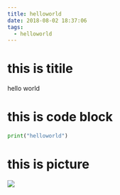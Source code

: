 ```yaml
---
title: helloworld
date: 2018-08-02 18:37:06
tags:
  - helloworld
---
```



# this is titile

hello world

# this is code block

```python
print("helloworld")
```

# this is picture

![](http://liimg.oss-cn-shenzhen.aliyuncs.com/18-8-2/25180786.jpg)


